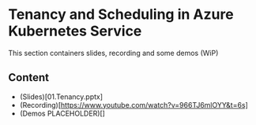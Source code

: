# Tenancy and Scheduling in Azure Kubernetes Service
This section containers slides, recording and some demos (WiP)

## Content
* (Slides)[01.Tenancy.pptx]
* (Recording)[https://www.youtube.com/watch?v=966TJ6mlOYY&t=6s]
* (Demos PLACEHOLDER)[]